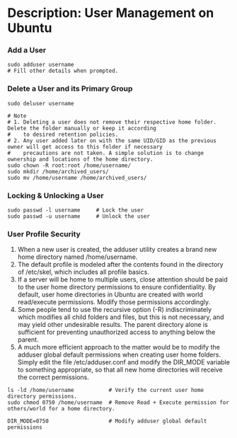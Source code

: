 # Description: User Management on Ubuntu

### Add a User
```
sudo adduser username
# Fill other details when prompted.
```

### Delete a User and its Primary Group
```
sudo deluser username

# Note
# 1. Deleting a user does not remove their respective home folder. Delete the folder manually or keep it according
#    to desired retention policies.
# 2. Any user added later on with the same UID/GID as the previous owner will get access to this folder if necessary
#    precautions are not taken. A simple solution is to change ownership and locations of the home directory.
sudo chown -R root:root /home/username/
sudo mkdir /home/archived_users/
sudo mv /home/username /home/archived_users/
```

### Locking & Unlocking a User
```
sudo passwd -l username     # Lock the user
sudo passwd -u username     # Unlock the user
```

### User Profile Security
1. When a new user is created, the adduser utility creates a brand new home directory named /home/username.
2. The default profile is modeled after the contents found in the directory of /etc/skel, which includes all
   profile basics.
3. If a server will be home to multiple users, close attention should be paid to the user home directory
   permissions to ensure confidentiality. By default, user home directories in Ubuntu are created with world
   read/execute permissions. Modify those permissions accordingly.
4. Some people tend to use the recursive option (-R) indiscriminately which modifies all child folders and files,
   but this is not necessary, and may yield other undesirable results. The parent directory alone is sufficient
   for preventing unauthorized access to anything below the parent.
5. A much more efficient approach to the matter would be to modify the adduser global default permissions when
   creating user home folders. Simply edit the file /etc/adduser.conf and modify the DIR_MODE variable to something
   appropriate, so that all new home directories will receive the correct permissions.

```
ls -ld /home/username           # Verify the current user home directory permissions.
sudo chmod 0750 /home/username  # Remove Read + Execute permission for others/world for a home directory.

DIR_MODE=0750                   # Modify adduser global default permissions
```
